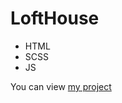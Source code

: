 # LoftHouse
- HTML
- SCSS
- JS

You can view [my project](https://elisabetta-li.github.io/LoftHouse/)
